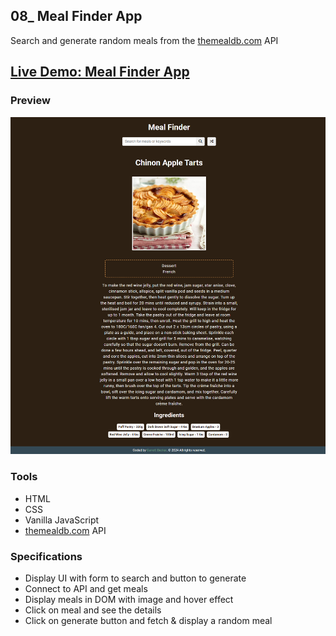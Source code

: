 ## 08_ Meal Finder App

Search and generate random meals from the [themealdb.com](https://themealdb.com) API

## [Live Demo: Meal Finder App](https://08-meal-finder-app-gdbecker.replit.app/)

### Preview

!["HomePage"](./HomePage.png)

### Tools
- HTML
- CSS
- Vanilla JavaScript
- [themealdb.com](https://themealdb.com) API

### Specifications
- Display UI with form to search and button to generate
- Connect to API and get meals
- Display meals in DOM with image and hover effect
- Click on meal and see the details
- Click on generate button and fetch & display a random meal